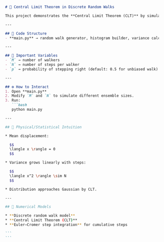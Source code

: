 ````markdown
# 🚶 Central Limit Theorem in Discrete Random Walks

This project demonstrates the **Central Limit Theorem (CLT)** by simulating 1D random walks and analyzing the distribution of walker positions.

---

## 📂 Code Structure
- **main.py** → random walk generator, histogram builder, variance calculator.

---

## 🔑 Important Variables
- `M` → number of walkers  
- `N` → number of steps per walker  
- `p` → probability of stepping right (default: 0.5 for unbiased walk)  

---

## ⚙️ How to Interact
1. Open **main.py**  
2. Modify `M` and `N` to simulate different ensemble sizes.  
3. Run:
   ```bash
   python main.py

---

## 🧠 Physical/Statistical Intuition

* Mean displacement:

  $$
  \langle x \rangle = 0
  $$

* Variance grows linearly with steps:

  $$
  \langle x^2 \rangle \sim N
  $$

* Distribution approaches Gaussian by CLT.

---

## 🧮 Numerical Models

* **Discrete random walk model**
* **Central Limit Theorem (CLT)**
* **Euler–Cromer step integration** for cumulative steps

```
```
